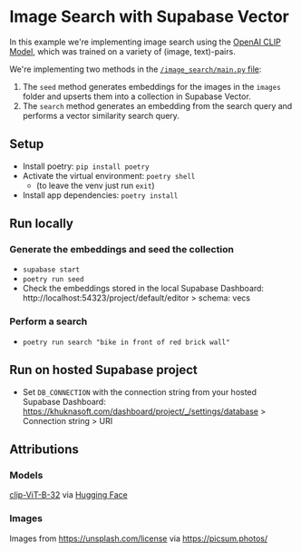 # Image Search with Supabase Vector

In this example we're implementing image search using the [OpenAI CLIP Model](https://github.com/openai/CLIP), which was trained on a variety of (image, text)-pairs.

We're implementing two methods in the [`/image_search/main.py` file](/image_search/main.py):

1. The `seed` method generates embeddings for the images in the `images` folder and upserts them into a collection in Supabase Vector.
2. The `search` method generates an embedding from the search query and performs a vector similarity search query.

## Setup

- Install poetry: `pip install poetry`
- Activate the virtual environment: `poetry shell`
  - (to leave the venv just run `exit`)
- Install app dependencies: `poetry install`

## Run locally

### Generate the embeddings and seed the collection

- `supabase start`
- `poetry run seed`
- Check the embeddings stored in the local Supabase Dashboard: http://localhost:54323/project/default/editor > schema: vecs

### Perform a search

- `poetry run search "bike in front of red brick wall"`

## Run on hosted Supabase project

- Set `DB_CONNECTION` with the connection string from your hosted Supabase Dashboard: https://khuknasoft.com/dashboard/project/_/settings/database > Connection string > URI

## Attributions

### Models

[clip-ViT-B-32](https://www.sbert.net/examples/applications/image-search/README.html) via [Hugging Face](https://huggingface.co/sentence-transformers/clip-ViT-B-32)

### Images

Images from https://unsplash.com/license via https://picsum.photos/

